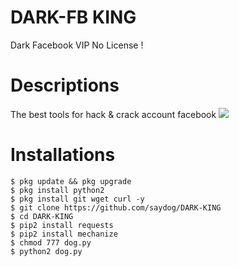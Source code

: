 # DARK-FB KING
Dark Facebook VIP No License !
# Descriptions
The best tools for hack & crack account facebook
<img src="https://github.com/saydog/DARK-VIP/blob/master/DIR/VideoSnapshot_20191002_104111.jpg">
# Installations
```
$ pkg update && pkg upgrade
$ pkg install python2
$ pkg install git wget curl -y
$ git clone https://github.com/saydog/DARK-KING
$ cd DARK-KING
$ pip2 install requests
$ pip2 install mechanize
$ chmod 777 dog.py
$ python2 dog.py
```
